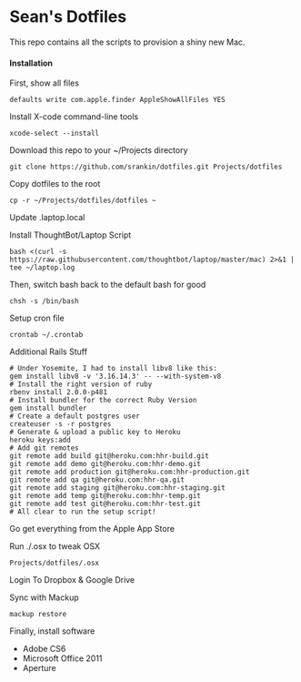 # Sean's Dotfiles

This repo contains all the scripts to provision a shiny new Mac.

#### Installation

First, show all files
```
defaults write com.apple.finder AppleShowAllFiles YES
```

Install X-code command-line tools
```
xcode-select --install
```

Download this repo to your ~/Projects directory

```
git clone https://github.com/srankin/dotfiles.git Projects/dotfiles
```

Copy dotfiles to the root
```
cp -r ~/Projects/dotfiles/dotfiles ~
```

Update .laptop.local

Install ThoughtBot/Laptop Script
```
bash <(curl -s https://raw.githubusercontent.com/thoughtbot/laptop/master/mac) 2>&1 | tee ~/laptop.log
```

Then, switch bash back to the default bash for good
```
chsh -s /bin/bash
```

Setup cron file
```
crontab ~/.crontab
```

Additional Rails Stuff
```
# Under Yosemite, I had to install libv8 like this:
gem install libv8 -v '3.16.14.3' -- --with-system-v8
# Install the right version of ruby
rbenv install 2.0.0-p481
# Install bundler for the correct Ruby Version
gem install bundler
# Create a default postgres user
createuser -s -r postgres
# Generate & upload a public key to Heroku
heroku keys:add
# Add git remotes
git remote add build git@heroku.com:hhr-build.git
git remote add demo git@heroku.com:hhr-demo.git
git remote add production git@heroku.com:hhr-production.git
git remote add qa git@heroku.com:hhr-qa.git
git remote add staging git@heroku.com:hhr-staging.git
git remote add temp git@heroku.com:hhr-temp.git
git remote add test git@heroku.com:hhr-test.git
# All clear to run the setup script!
```

Go get everything from the Apple App Store

Run ./.osx to tweak OSX
```
Projects/dotfiles/.osx
```

Login To Dropbox & Google Drive

Sync with Mackup
```
mackup restore
```

Finally, install software
- Adobe CS6
- Microsoft Office 2011
- Aperture

